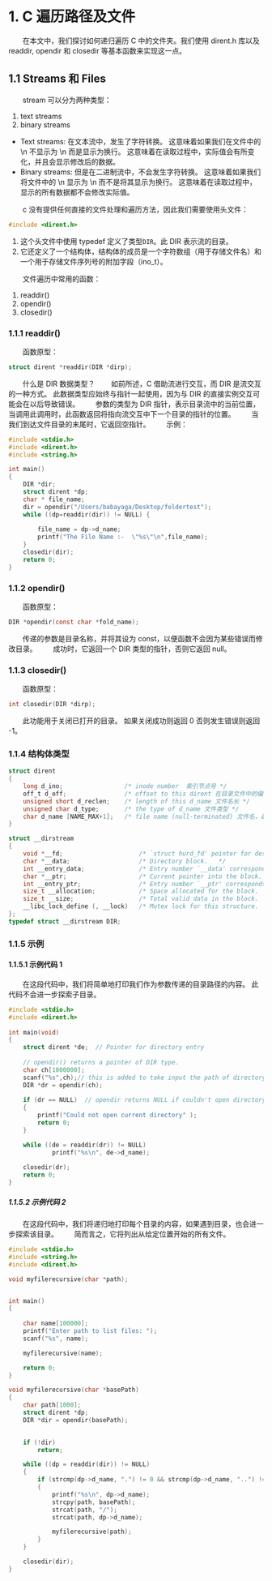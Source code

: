 # 1. C 遍历路径及文件
&emsp;&emsp;在本文中，我们探讨如何递归遍历 C 中的文件夹。我们使用 dirent.h 库以及 readdir, opendir 和 closedir 等基本函数来实现这一点。

## 1.1 Streams 和 Files
&emsp;&emsp;stream 可以分为两种类型：
1. text streams
2. binary streams

* Text streams: 在文本流中，发生了字符转换。 这意味着如果我们在文件中的 \n 不显示为 \n 而是显示为换行。 这意味着在读取过程中，实际值会有所变化，并且会显示修改后的数据。
* Binary streams: 但是在二进制流中，不会发生字符转换。 这意味着如果我们将文件中的 \n 显示为 \n 而不是将其显示为换行。 这意味着在读取过程中，显示的所有数据都不会修改实际值。

&emsp;&emsp;c 没有提供任何直接的文件处理和遍历方法，因此我们需要使用头文件：
```c
#include <dirent.h>
```
1. 这个头文件中使用 typedef 定义了类型`DIR`。此 DIR 表示流的目录。
2. 它还定义了一个结构体，结构体的成员是一个字符数组（用于存储文件名）和一个用于存储文件序列号的附加字段（ino_t）。

&emsp;&emsp;文件遍历中常用的函数：
1. readdir()
2. opendir()
3. closedir()

### 1.1.1 readdir()
&emsp;&emsp;函数原型：
```c
struct dirent *readdir(DIR *dirp);
```
&emsp;&emsp;什么是 DIR 数据类型？
&emsp;&emsp;如前所述，C 借助流进行交互，而 DIR 是流交互的一种方式。 此数据类型应始终与指针一起使用，因为与 DIR 的直接实例交互可能会在以后导致错误。
&emsp;&emsp;参数的类型为 DIR 指针，表示目录流中的当前位置，当调用此调用时，此函数返回将指向流交互中下一个目录的指针的位置。
&emsp;&emsp;当我们到达文件目录的末尾时，它返回空指针。
&emsp;&emsp;示例：
```c
#include <stdio.h>
#include <dirent.h>
#include <string.h>

int main()
{
    DIR *dir;
    struct dirent *dp;
    char * file_name;
    dir = opendir("/Users/babayaga/Desktop/foldertest");
    while ((dp=readdir(dir)) != NULL) {
        
        file_name = dp->d_name; 
        printf("The File Name :-  \"%s\"\n",file_name);
    }
    closedir(dir);
    return 0;
}
```

### 1.1.2 opendir()
&emsp;&emsp;函数原型：
```c
DIR *opendir(const char *fold_name);
```
&emsp;&emsp;传递的参数是目录名称，并将其设为 const，以便函数不会因为某些错误而修改目录。
&emsp;&emsp;成功时，它返回一个 DIR 类型的指针，否则它返回 null。

### 1.1.3 closedir()
&emsp;&emsp;函数原型：
```c
int closedir(DIR *dirp);
```
&emsp;&emsp;此功能用于关闭已打开的目录。 如果关闭成功则返回 0 否则发生错误则返回 -1。

### 1.1.4 结构体类型
```c
struct dirent
{
    long d_ino;                 /* inode number  索引节点号 */
    off_t d_off;                /* offset to this dirent 在目录文件中的偏移 */
    unsigned short d_reclen;    /* length of this d_name 文件名长 */
    unsigned char d_type;       /* the type of d_name 文件类型 */
    char d_name [NAME_MAX+1];   /* file name (null-terminated) 文件名，最长256字符 */
}
```
```c
struct __dirstream
{
    void *__fd;                     /* `struct hurd_fd' pointer for descriptor.   */
    char *__data;                   /* Directory block.   */
    int __entry_data;               /* Entry number `__data' corresponds to.   */
    char *__ptr;                    /* Current pointer into the block.   */
    int __entry_ptr;                /* Entry number `__ptr' corresponds to.   */
    size_t __allocation;            /* Space allocated for the block.   */
    size_t __size;                  /* Total valid data in the block.   */
    __libc_lock_define (, __lock)   /* Mutex lock for this structure.   */
};
typedef struct __dirstream DIR;
```

### 1.1.5 示例
#### 1.1.5.1 示例代码 1
&emsp;&emsp;在这段代码中，我们将简单地打印我们作为参数传递的目录路径的内容。 此代码不会进一步探索子目录。
```c
#include <stdio.h> 
#include <dirent.h> 
  
int main(void) 
{ 
    struct dirent *de;  // Pointer for directory entry 
  
    // opendir() returns a pointer of DIR type.  
    char ch[1000000];
    scanf("%s",ch);// this is added to take input the path of directory to be searched
    DIR *dr = opendir(ch); 
  
    if (dr == NULL)  // opendir returns NULL if couldn't open directory 
    { 
        printf("Could not open current directory" ); 
        return 0; 
    } 

    while ((de = readdir(dr)) != NULL) 
            printf("%s\n", de->d_name); 
  
    closedir(dr);     
    return 0; 
} 
```

##### 1.1.5.2 示例代码 2
&emsp;&emsp;在这段代码中，我们将递归地打印每个目录的内容，如果遇到目录，也会进一步探索该目录。
&emsp;&emsp;简而言之，它将列出从给定位置开始的所有文件。
```c
#include <stdio.h>
#include <string.h>
#include <dirent.h> 

void myfilerecursive(char *path);


int main()
{
   
    char name[100000]; 
    printf("Enter path to list files: ");
    scanf("%s", name);

    myfilerecursive(name);

    return 0;
}

void myfilerecursive(char *basePath)
{
    char path[1000];
    struct dirent *dp;
    DIR *dir = opendir(basePath);

   
    if (!dir)
        return;

    while ((dp = readdir(dir)) != NULL)
    {
        if (strcmp(dp->d_name, ".") != 0 && strcmp(dp->d_name, "..") != 0)
        {
            printf("%s\n", dp->d_name);
            strcpy(path, basePath);
            strcat(path, "/");
            strcat(path, dp->d_name);

            myfilerecursive(path);
        }
    }

    closedir(dir);
}
```














